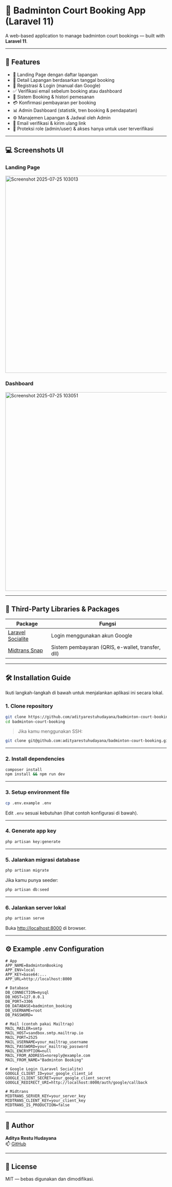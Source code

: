 # 🏸 Badminton Court Booking App (Laravel 11)

A web-based application to manage badminton court bookings — built with **Laravel 11**.

---

## 🚀 Features

- 🏸 Landing Page dengan daftar lapangan
- 📆 Detail Lapangan berdasarkan tanggal booking
- 👤 Registrasi & Login (manual dan Google)
- ✅ Verifikasi email sebelum booking atau dashboard
- 🛒 Sistem Booking & histori pemesanan
- 💳 Konfirmasi pembayaran per booking
- 📊 Admin Dashboard (statistik, tren booking & pendapatan)
- ⚙️ Manajemen Lapangan & Jadwal oleh Admin
- 📩 Email verifikasi & kirim ulang link
- 🔐 Proteksi role (admin/user) & akses hanya untuk user terverifikasi

---

## 💻 Screenshots UI

### Landing Page
<img width="1348" height="613" alt="Screenshot 2025-07-25 103013" src="https://github.com/user-attachments/assets/55487786-8307-429b-9f40-9a875e161189" />

### Dashboard
<img width="1344" height="618" alt="Screenshot 2025-07-25 103051" src="https://github.com/user-attachments/assets/68e10382-d0b3-4c25-ad5b-401841f155d4" />

---

## 🧩 Third-Party Libraries & Packages

| Package | Fungsi |
|--------|--------|
| [Laravel Socialite](https://laravel.com/docs/11.x/socialite) | Login menggunakan akun Google |
| [Midtrans Snap](https://docs.midtrans.com/docs/snap-overview) | Sistem pembayaran (QRIS, e-wallet, transfer, dll) |

---

## 🛠️ Installation Guide

Ikuti langkah-langkah di bawah untuk menjalankan aplikasi ini secara lokal.

### 1. Clone repository

```bash
git clone https://github.com/adityarestuhudayana/badminton-court-booking.git
cd badminton-court-booking
```

> Jika kamu menggunakan SSH:

```bash
git clone git@github.com:adityarestuhudayana/badminton-court-booking.git
```

---

### 2. Install dependencies

```bash
composer install
npm install && npm run dev
```

---

### 3. Setup environment file

```bash
cp .env.example .env
```

Edit `.env` sesuai kebutuhan (lihat contoh konfigurasi di bawah).

---

### 4. Generate app key

```bash
php artisan key:generate
```

---

### 5. Jalankan migrasi database

```bash
php artisan migrate
```

Jika kamu punya seeder:

```bash
php artisan db:seed
```

---

### 6. Jalankan server lokal

```bash
php artisan serve
```

Buka [http://localhost:8000](http://localhost:8000) di browser.

---

## ⚙️ Example .env Configuration

```env
# App
APP_NAME=BadmintonBooking
APP_ENV=local
APP_KEY=base64:...
APP_URL=http://localhost:8000

# Database
DB_CONNECTION=mysql
DB_HOST=127.0.0.1
DB_PORT=3306
DB_DATABASE=badminton_booking
DB_USERNAME=root
DB_PASSWORD=

# Mail (contoh pakai Mailtrap)
MAIL_MAILER=smtp
MAIL_HOST=sandbox.smtp.mailtrap.io
MAIL_PORT=2525
MAIL_USERNAME=your_mailtrap_username
MAIL_PASSWORD=your_mailtrap_password
MAIL_ENCRYPTION=null
MAIL_FROM_ADDRESS=noreply@example.com
MAIL_FROM_NAME="Badminton Booking"

# Google Login (Laravel Socialite)
GOOGLE_CLIENT_ID=your_google_client_id
GOOGLE_CLIENT_SECRET=your_google_client_secret
GOOGLE_REDIRECT_URI=http://localhost:8000/auth/google/callback

# Midtrans
MIDTRANS_SERVER_KEY=your_server_key
MIDTRANS_CLIENT_KEY=your_client_key
MIDTRANS_IS_PRODUCTION=false
```

---

## 👤 Author

**Aditya Restu Hudayana**  
📫 [GitHub](https://github.com/adityarestuhudayana)

---

## 📄 License

MIT — bebas digunakan dan dimodifikasi.
